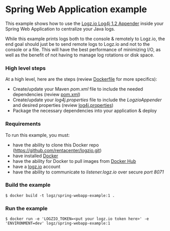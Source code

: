 # Spring Web Application example
This example shows how to use the [Logz.io Log4j 1.2 Appender](https://github.com/logzio/logzio-log4j-appender) inside your Spring Web Application to centralize your Java logs.

While this example prints logs both to the console & remotely to Logz.io, the end goal should just be to send remote logs to Logz.io and not to the console or a file.  This will have the best performance of minimizing I/O, as well as the benefit of not having to manage log rotations or disk space.

### High level steps
At a high level, here are the steps (review [Dockerfile](Dockerfile) for more specifics):
- Create/update your Maven *pom.xml* file to include the needed dependencies (review [pom.xml](pom.xml))
- Create/update your *log4j.properties* file to include the *LogzioAppender* and desired properties (review [log4j.properties](src/main/resources/log4j.properties))
- Package the necessary dependencies into your application & deploy

### Requirements
To run this example, you must:
- have the ability to clone this Docker repo (https://github.com/rentacenter/logzio.git)
- have installed [Docker](https://www.docker.com/)
- have the ability for Docker to pull images from [Docker Hub](https://hub.docker.com/)
- have a [logz.io](http://logz.io) account
- have the ability to communicate to *listener.logz.io* over secure *port 8071*

### Build the example
```shell
$ docker build -t logz/spring-webapp-example:1 .
```

### Run the example
```shell
$ docker run -e 'LOGZIO_TOKEN=<put your logz.io token here>' -e 'ENVIRONMENT=dev' logz/spring-webapp-example:1
```
